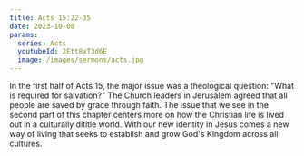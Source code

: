 ```yaml
---
title: Acts 15:22-35
date: 2023-10-08
params:
  series: Acts
  youtubeId: 2Ett8xT3d6E
  image: /images/sermons/acts.jpg
---
```

In the first half of Acts 15, the major issue was a theological question: "What is required for salvation?" The Church leaders in Jerusalem agreed that all people are saved by grace through faith. The issue that we see in the second part of this chapter centers more on how the Christian life is lived out in a culturally dititle world. With our new identity in Jesus comes a new way of living that seeks to establish and grow God's Kingdom across all cultures.

